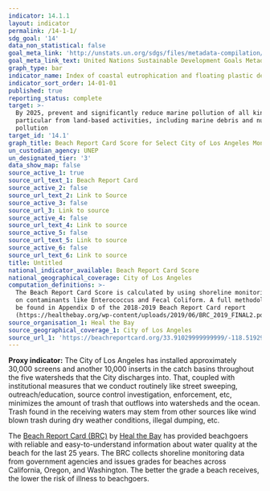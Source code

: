 ```yaml
---
indicator: 14.1.1
layout: indicator
permalink: /14-1-1/
sdg_goal: '14'
data_non_statistical: false
goal_meta_link: 'http://unstats.un.org/sdgs/files/metadata-compilation/Metadata-Goal-14.pdf'
goal_meta_link_text: United Nations Sustainable Development Goals Metadata (pdf 288kB)
graph_type: bar
indicator_name: Index of coastal eutrophication and floating plastic debris density
indicator_sort_order: 14-01-01
published: true
reporting_status: complete
target: >-
  By 2025, prevent and significantly reduce marine pollution of all kinds, in
  particular from land-based activities, including marine debris and nutrient
  pollution
target_id: '14.1'
graph_title: Beach Report Card Score for Select City of Los Angeles Monitoring Stations
un_custodian_agency: UNEP
un_designated_tier: '3'
data_show_map: false
source_active_1: true
source_url_text_1: Beach Report Card
source_active_2: false
source_url_text_2: Link to Source
source_active_3: false
source_url_3: Link to source
source_active_4: false
source_url_text_4: Link to source
source_active_5: false
source_url_text_5: Link to source
source_active_6: false
source_url_text_6: Link to source
title: Untitled
national_indicator_available: Beach Report Card Score
national_geographical_coverage: City of Los Angeles
computation_definitions: >-
  The Beach Report Card Score is calculated by using shoreline monitoring data
  on contaminants like Enterococcus and Fecal Coliform. A full methodology can
  be found in Appendix D of the 2018-2019 Beach Report Card report
  (https://healthebay.org/wp-content/uploads/2019/06/BRC_2019_FINAL2.pdf).
source_organisation_1: Heal the Bay
source_geographical_coverage_1: City of Los Angeles
source_url_1: 'https://beachreportcard.org/33.91029999999999/-118.51929100000001/11'
---
```

**Proxy indicator:**
The City of Los Angeles has installed approximately 30,000 screens and another 10,000 inserts in the catch basins throughout the five watersheds that the City discharges into. That, coupled with institutional measures that we conduct routinely like street sweeping, outreach/education, source control investigation, enforcement, etc, minimizes the amount of trash that outflows into watersheds and the ocean. Trash found in the receiving waters may stem from other sources like wind blown trash during dry weather conditions, illegal dumping, etc.

The [Beach Report Card (BRC)](https://healthebay.org/wp-content/uploads/2019/06/BRC_2019_FINAL2.pdf) by [Heal the Bay](https://healthebay.org/) has provided beachgoers with reliable and easy-to-understand information about water quality at the beach for the last 25 years. The BRC collects shoreline monitoring data from government agencies and issues grades for beaches across California, Oregon, and Washington. The better the grade a beach receives, the lower the risk of illness to beachgoers.
